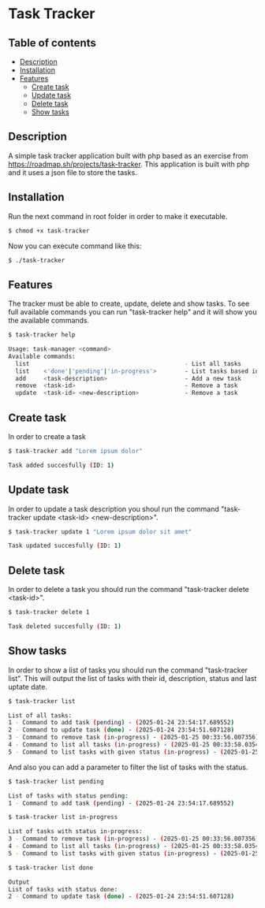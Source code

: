 # Task Tracker

## Table of contents
- [Description](#description)
- [Installation](#installation)
- [Features](#features)
  - [Create task](#create-task)
  - [Update task](#update-task)
  - [Delete task](#delete-task)
  - [Show tasks](#show-tasks)


## Description

A simple task tracker application built with php based as an exercise from https://roadmap.sh/projects/task-tracker. This application is built with php and it uses a json file to store the tasks.


## Installation

Run the next command in root folder in order to make it executable.
```bash
$ chmod +x task-tracker
```

Now you can execute command like this:
```bash
$ ./task-tracker
```


## Features

The tracker must be able to create, update, delete and show tasks. To see full available commands you can run "task-tracker help" and it will show you the available commands.
```bash
$ task-tracker help

Usage: task-manager <command>
Available commands:
  list                                            - List all tasks
  list    <'done'|'pending'|'in-progress'>        - List tasks based in status
  add     <task-description>                      - Add a new task
  remove  <task-id>                               - Remove a task
  update  <task-id> <new-description>             - Remove a task
```

## Create task

In order to create a task
```bash
$ task-tracker add "Lorem ipsum dolor"

Task added succesfully (ID: 1)
```


## Update task

In order to update a task description you shoul run the command "task-tracker update \<task-id> \<new-description>".

```bash
$ task-tracker update 1 "Lorem ipsum dolor sit amet"

Task updated succesfully (ID: 1)
```


## Delete task

In order to delete a task you should run the command "task-tracker delete \<task-id>".

```bash
$ task-tracker delete 1

Task deleted succesfully (ID: 1)
```

## Show tasks
In order to show a list of tasks you should run the command "task-tracker list". This will output the list of tasks with their id, description, status and last uptate date.

```bash
$ task-tracker list

List of all tasks: 
1 - Command to add task (pending) - (2025-01-24 23:54:17.689552)
2 - Command to update task (done) - (2025-01-24 23:54:51.607128)
3 - Command to remove task (in-progress) - (2025-01-25 00:33:56.007356)
4 - Command to list all tasks (in-progress) - (2025-01-25 00:33:58.035494)
5 - Command to list tasks with given status (in-progress) - (2025-01-25 00:33:59.787877)
```


And also you can add a parameter to filter the list of tasks with the status.
```bash
$ task-tracker list pending

List of tasks with status pending:
1 - Command to add task (pending) - (2025-01-24 23:54:17.689552)
````
```bash
$ task-tracker list in-progress

List of tasks with status in-progress:
3 - Command to remove task (in-progress) - (2025-01-25 00:33:56.007356)
4 - Command to list all tasks (in-progress) - (2025-01-25 00:33:58.035494)
5 - Command to list tasks with given status (in-progress) - (2025-01-25 00:33:59.787877)
```
```bash
$ task-tracker list done

Output
List of tasks with status done: 
2 - Command to update task (done) - (2025-01-24 23:54:51.607128)
```
